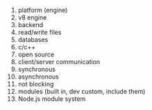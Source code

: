 1. platform (engine)
1. v8 engine
1. backend
1. read/write files
1. databases
1. c/c++
1. open source
1. client/server communication
1. synchronous
1. asynchronous
1. not blocking
1. modules (built in, dev custom, include them)
1. Node.js module system
